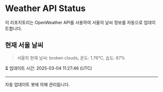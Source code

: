 
# Weather API Status

이 리포지토리는 OpenWeather API를 사용하여 서울의 날씨 정보를 자동으로 업데이트합니다.

## 현재 서울 날씨
> 서울의 현재 날씨: broken clouds, 온도: 1.76°C, 습도: 87%

⏳ 업데이트 시간: 2025-03-04 11:27:46 (UTC)

---
자동 업데이트 봇에 의해 관리됩니다.
